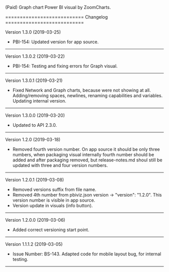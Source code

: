(Paid) Graph chart Power BI visual by ZoomCharts.

=========================== Changelog ===========================

Version 1.3.0 (2019-03-25)

* PBI-154: Updated version for app source.

-----------------------------------------------------------------

Version 1.3.0.2 (2019-03-22)

* PBI-154: Testing and fixing errors for Graph visual.

-----------------------------------------------------------------

Version 1.3.0.1 (2019-03-21)

* Fixed Network and Graph charts, because were not showing at all. 
  Adding/removing spaces, newlines, renaming capabilities and 
  variables.
  Updating internal version.

-----------------------------------------------------------------

Version 1.3.0.0 (2019-03-20)

* Updated to API 2.3.0.

-----------------------------------------------------------------

Version 1.2.0 (2019-03-18)

* Removed fourth version number. On app source it should be only 
  three numbers, when packaging visual internally fourth number 
  should be added and after packaging removed, but release-notes.md
  shoul still be updated with three and four version numbers.

-----------------------------------------------------------------

Version 1.2.0.1 (2019-03-08)

* Removed versions suffix from file name.
* Removed 4th number from pbiviz.json version -> "version": "1.2.0".
  This version number is visible in app source.
* Version update in visuals (info button).

-----------------------------------------------------------------

Version 1.2.0.0 (2019-03-06)

* Added correct versioning start point.

-----------------------------------------------------------------

Version 1.1.1.2 (2019-03-05)

* Issue Number: BS-143.
  Adapted code for mobile layout bug, for internal testing.

-----------------------------------------------------------------
